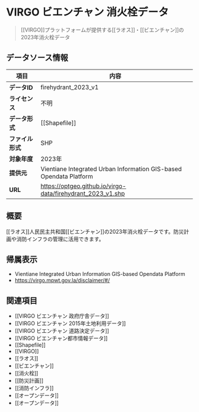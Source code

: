 # VIRGO ビエンチャン 消火栓データ

> [[VIRGO]]プラットフォームが提供する[[ラオス]]・[[ビエンチャン]]の2023年消火栓データ

## データソース情報

| 項目             | 内容                                                               |
| ---------------- | ------------------------------------------------------------------ |
| **データID**     | firehydrant_2023_v1                                                |
| **ライセンス**   | 不明                                                               |
| **データ形式**   | [[Shapefile]]                                                      |
| **ファイル形式** | SHP                                                                |
| **対象年度**     | 2023年                                                             |
| **提供元**       | Vientiane Integrated Urban Information GIS-based Opendata Platform |
| **URL**          | https://optgeo.github.io/virgo-data/firehydrant_2023_v1.shp        |

## 概要

[[ラオス]]人民民主共和国[[ビエンチャン]]の2023年消火栓データです。防災計画や消防インフラの管理に活用できます。

## 帰属表示

- Vientiane Integrated Urban Information GIS-based Opendata Platform
- https://virgo.mpwt.gov.la/disclaimer/#/

## 関連項目

- [[VIRGO ビエンチャン 政府庁舎データ]]
- [[VIRGO ビエンチャン 2015年土地利用データ]]
- [[VIRGO ビエンチャン 道路決定データ]]
- [[VIRGO ビエンチャン都市情報データ]]
- [[Shapefile]]
- [[VIRGO]]
- [[ラオス]]
- [[ビエンチャン]]
- [[消火栓]]
- [[防災計画]]
- [[消防インフラ]]
- [[オープンデータ]]
- [[オープンデータ]]
